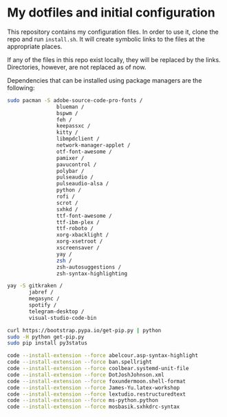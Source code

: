 # My dotfiles and initial configuration

This repository contains my configuration files. In order to use it, clone the repo and run `install.sh`. It will create symbolic links to the files at the appropriate places.

If any of the files in this repo exist locally, they will be replaced by the links. Directories, however, are not replaced as of now.

Dependencies that can be installed using package managers are the following:

```sh
sudo pacman -S adobe-source-code-pro-fonts /
                blueman /
                bspwm /
                feh /
                keepassxc /
                kitty /
                libmpdclient /
                network-manager-applet /
                otf-font-awesome /
                pamixer /
                pavucontrol /
                polybar /
                pulseaudio /
                pulseaudio-alsa /
                python /
                rofi /
                scrot /
                sxhkd /
                ttf-font-awesome /
                ttf-ibm-plex /
                ttf-roboto /
                xorg-xbacklight /
                xorg-xsetroot /
                xscreensaver /
                yay /
                zsh /
                zsh-autosuggestions /
                zsh-syntax-highlighting

yay -S gitkraken /
       jabref /
       megasync /
       spotify /
       telegram-desktop /
       visual-studio-code-bin

curl https://bootstrap.pypa.io/get-pip.py | python
sudo -H python get-pip.py
sudo pip install py3status

code --install-extension --force abelcour.asp-syntax-highlight
code --install-extension --force ban.spellright
code --install-extension --force coolbear.systemd-unit-file
code --install-extension --force DotJoshJohnson.xml
code --install-extension --force foxundermoon.shell-format
code --install-extension --force James-Yu.latex-workshop
code --install-extension --force lextudio.restructuredtext
code --install-extension --force ms-python.python
code --install-extension --force mosbasik.sxhkdrc-syntax
```